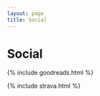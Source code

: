 ```yaml
---
layout: page
title: Social
---
```

# Social
{% include goodreads.html %}  
  
{% include strava.html %}




